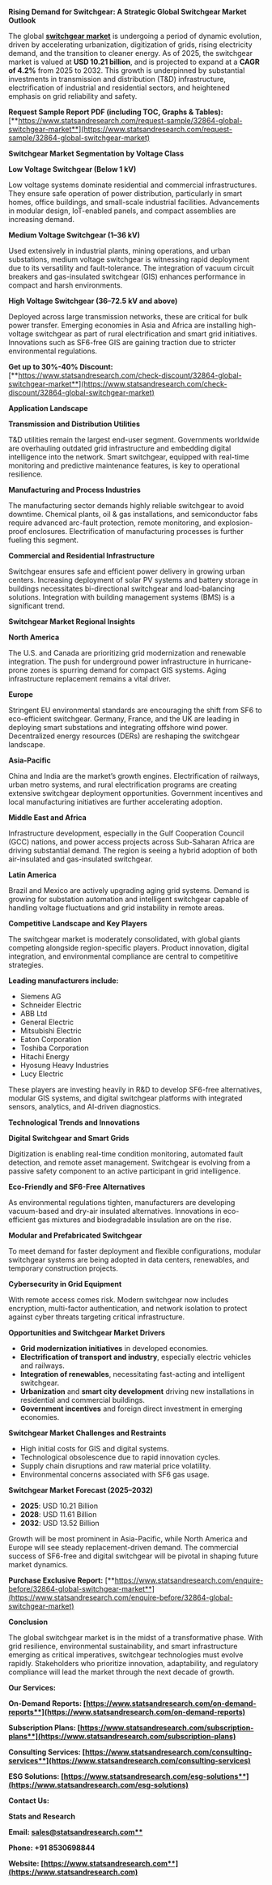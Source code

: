 ﻿**Rising Demand for Switchgear: A Strategic Global Switchgear Market Outlook**

The global [**switchgear market**](https://www.statsandresearch.com/report/32864-global-switchgear-market) is undergoing a period of dynamic evolution, driven by accelerating urbanization, digitization of grids, rising electricity demand, and the transition to cleaner energy. As of 2025, the switchgear market is valued at **USD 10.21 billion**, and is projected to expand at a **CAGR of 4.2%** from 2025 to 2032. This growth is underpinned by substantial investments in transmission and distribution (T&D) infrastructure, electrification of industrial and residential sectors, and heightened emphasis on grid reliability and safety.

**Request Sample Report PDF (including TOC, Graphs & Tables):** [**https://www.statsandresearch.com/request-sample/32864-global-switchgear-market**](https://www.statsandresearch.com/request-sample/32864-global-switchgear-market)

**Switchgear Market Segmentation by Voltage Class**

**Low Voltage Switchgear (Below 1 kV)**

Low voltage systems dominate residential and commercial infrastructures. They ensure safe operation of power distribution, particularly in smart homes, office buildings, and small-scale industrial facilities. Advancements in modular design, IoT-enabled panels, and compact assemblies are increasing demand.

**Medium Voltage Switchgear (1–36 kV)**

Used extensively in industrial plants, mining operations, and urban substations, medium voltage switchgear is witnessing rapid deployment due to its versatility and fault-tolerance. The integration of vacuum circuit breakers and gas-insulated switchgear (GIS) enhances performance in compact and harsh environments.

**High Voltage Switchgear (36–72.5 kV and above)**

Deployed across large transmission networks, these are critical for bulk power transfer. Emerging economies in Asia and Africa are installing high-voltage switchgear as part of rural electrification and smart grid initiatives. Innovations such as SF6-free GIS are gaining traction due to stricter environmental regulations.

**Get up to 30%-40% Discount:** [**https://www.statsandresearch.com/check-discount/32864-global-switchgear-market**](https://www.statsandresearch.com/check-discount/32864-global-switchgear-market)

**Application Landscape**

**Transmission and Distribution Utilities**

T&D utilities remain the largest end-user segment. Governments worldwide are overhauling outdated grid infrastructure and embedding digital intelligence into the network. Smart switchgear, equipped with real-time monitoring and predictive maintenance features, is key to operational resilience.

**Manufacturing and Process Industries**

The manufacturing sector demands highly reliable switchgear to avoid downtime. Chemical plants, oil & gas installations, and semiconductor fabs require advanced arc-fault protection, remote monitoring, and explosion-proof enclosures. Electrification of manufacturing processes is further fueling this segment.

**Commercial and Residential Infrastructure**

Switchgear ensures safe and efficient power delivery in growing urban centers. Increasing deployment of solar PV systems and battery storage in buildings necessitates bi-directional switchgear and load-balancing solutions. Integration with building management systems (BMS) is a significant trend.

**Switchgear Market Regional Insights**

**North America**

The U.S. and Canada are prioritizing grid modernization and renewable integration. The push for underground power infrastructure in hurricane-prone zones is spurring demand for compact GIS systems. Aging infrastructure replacement remains a vital driver.

**Europe**

Stringent EU environmental standards are encouraging the shift from SF6 to eco-efficient switchgear. Germany, France, and the UK are leading in deploying smart substations and integrating offshore wind power. Decentralized energy resources (DERs) are reshaping the switchgear landscape.

**Asia-Pacific**

China and India are the market’s growth engines. Electrification of railways, urban metro systems, and rural electrification programs are creating extensive switchgear deployment opportunities. Government incentives and local manufacturing initiatives are further accelerating adoption.

**Middle East and Africa**

Infrastructure development, especially in the Gulf Cooperation Council (GCC) nations, and power access projects across Sub-Saharan Africa are driving substantial demand. The region is seeing a hybrid adoption of both air-insulated and gas-insulated switchgear.

**Latin America**

Brazil and Mexico are actively upgrading aging grid systems. Demand is growing for substation automation and intelligent switchgear capable of handling voltage fluctuations and grid instability in remote areas.

**Competitive Landscape and Key Players**

The switchgear market is moderately consolidated, with global giants competing alongside region-specific players. Product innovation, digital integration, and environmental compliance are central to competitive strategies.

**Leading manufacturers include:**

- Siemens AG
- Schneider Electric
- ABB Ltd
- General Electric
- Mitsubishi Electric
- Eaton Corporation
- Toshiba Corporation
- Hitachi Energy
- Hyosung Heavy Industries
- Lucy Electric

These players are investing heavily in R&D to develop SF6-free alternatives, modular GIS systems, and digital switchgear platforms with integrated sensors, analytics, and AI-driven diagnostics.

**Technological Trends and Innovations**

**Digital Switchgear and Smart Grids**

Digitization is enabling real-time condition monitoring, automated fault detection, and remote asset management. Switchgear is evolving from a passive safety component to an active participant in grid intelligence.

**Eco-Friendly and SF6-Free Alternatives**

As environmental regulations tighten, manufacturers are developing vacuum-based and dry-air insulated alternatives. Innovations in eco-efficient gas mixtures and biodegradable insulation are on the rise.

**Modular and Prefabricated Switchgear**

To meet demand for faster deployment and flexible configurations, modular switchgear systems are being adopted in data centers, renewables, and temporary construction projects.

**Cybersecurity in Grid Equipment**

With remote access comes risk. Modern switchgear now includes encryption, multi-factor authentication, and network isolation to protect against cyber threats targeting critical infrastructure.

**Opportunities and Switchgear Market Drivers**

- **Grid modernization initiatives** in developed economies.
- **Electrification of transport and industry**, especially electric vehicles and railways.
- **Integration of renewables**, necessitating fast-acting and intelligent switchgear.
- **Urbanization** and **smart city development** driving new installations in residential and commercial buildings.
- **Government incentives** and foreign direct investment in emerging economies.

**Switchgear Market Challenges and Restraints**

- High initial costs for GIS and digital systems.
- Technological obsolescence due to rapid innovation cycles.
- Supply chain disruptions and raw material price volatility.
- Environmental concerns associated with SF6 gas usage.

**Switchgear Market Forecast (2025–2032)**

- **2025**: USD 10.21 Billion
- **2028**: USD 11.61 Billion
- **2032**: USD 13.52 Billion

Growth will be most prominent in Asia-Pacific, while North America and Europe will see steady replacement-driven demand. The commercial success of SF6-free and digital switchgear will be pivotal in shaping future market dynamics.

**Purchase Exclusive Report:** [**https://www.statsandresearch.com/enquire-before/32864-global-switchgear-market**](https://www.statsandresearch.com/enquire-before/32864-global-switchgear-market)

**Conclusion**

The global switchgear market is in the midst of a transformative phase. With grid resilience, environmental sustainability, and smart infrastructure emerging as critical imperatives, switchgear technologies must evolve rapidly. Stakeholders who prioritize innovation, adaptability, and regulatory compliance will lead the market through the next decade of growth.

**Our Services:**

**On-Demand Reports: [https://www.statsandresearch.com/on-demand-reports**](https://www.statsandresearch.com/on-demand-reports)**

**Subscription Plans: [https://www.statsandresearch.com/subscription-plans**](https://www.statsandresearch.com/subscription-plans)**

**Consulting Services: [https://www.statsandresearch.com/consulting-services**](https://www.statsandresearch.com/consulting-services)**

**ESG Solutions: [https://www.statsandresearch.com/esg-solutions**](https://www.statsandresearch.com/esg-solutions)**

**Contact Us:**

**Stats and Research**

**Email: [sales@statsandresearch.com**](mailto:sales@statsandresearch.com)**

**Phone: +91 8530698844**

**Website: [https://www.statsandresearch.com**](https://www.statsandresearch.com)**
